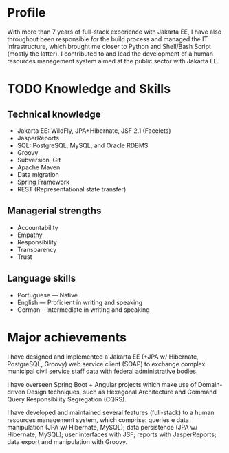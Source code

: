 # Profile

With more than 7 years of full-stack experience with Jakarta EE, I have also
throughout been responsible for the build process and managed the IT
infrastructure, which brought me closer to Python and Shell/Bash Script (mostly
the latter). I contributed to and lead the development of a human resources
management system aimed at the public sector with Jakarta EE.

# TODO Knowledge and Skills

## Technical knowledge

- Jakarta EE: WildFly, JPA+Hibernate, JSF 2.1 (Facelets)
- JasperReports
- SQL: PostgreSQL, MySQL, and Oracle RDBMS
- Groovy
- Subversion, Git
- Apache Maven
- Data migration
- Spring Framework
- REST (Representational state transfer)

## Managerial strengths

- Accountability
- Empathy
- Responsibility
- Transparency
- Trust

## Language skills

- Portuguese — Native
- English — Proficient in writing and speaking
- German – Intermediate in writing and speaking

# Major achievements

I have designed and implemented a Jakarta EE (+JPA w/ Hibernate, PostgreSQL,
Groovy) web service client (SOAP) to exchange complex municipal civil service
staff data with federal administrative bodies.

I have overseen Spring Boot + Angular projects which make use of Domain-driven
Design techniques, such as Hexagonal Architecture and Command Query
Responsibility Segregation (CQRS).

I have developed and maintained several features (full-stack) to a human
resources management system, which comprise: queries e data manipulation (JPA w/
Hibernate, MySQL); data persistence (JPA w/ Hibernate, MySQL); user interfaces
with JSF; reports with JasperReports; data export and manipulation with Groovy.

